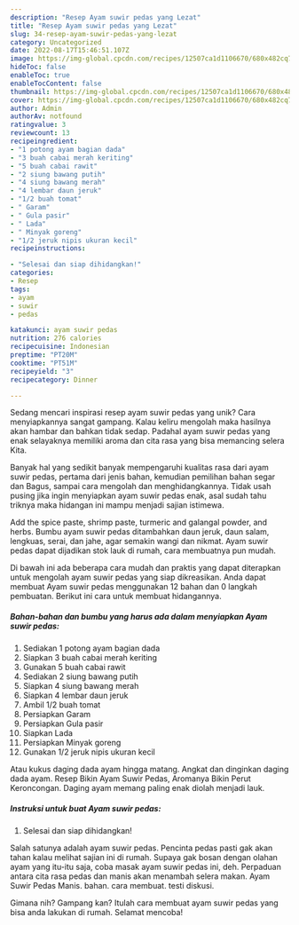 ```yaml
---
description: "Resep Ayam suwir pedas yang Lezat"
title: "Resep Ayam suwir pedas yang Lezat"
slug: 34-resep-ayam-suwir-pedas-yang-lezat
category: Uncategorized
date: 2022-08-17T15:46:51.107Z
image: https://img-global.cpcdn.com/recipes/12507ca1d1106670/680x482cq70/ayam-suwir-pedas-foto-resep-utama.jpg
hideToc: false
enableToc: true
enableTocContent: false
thumbnail: https://img-global.cpcdn.com/recipes/12507ca1d1106670/680x482cq70/ayam-suwir-pedas-foto-resep-utama.jpg
cover: https://img-global.cpcdn.com/recipes/12507ca1d1106670/680x482cq70/ayam-suwir-pedas-foto-resep-utama.jpg
author: Admin
authorAv: notfound
ratingvalue: 3
reviewcount: 13
recipeingredient:
- "1 potong ayam bagian dada"
- "3 buah cabai merah keriting"
- "5 buah cabai rawit"
- "2 siung bawang putih"
- "4 siung bawang merah"
- "4 lembar daun jeruk"
- "1/2 buah tomat"
- " Garam"
- " Gula pasir"
- " Lada"
- " Minyak goreng"
- "1/2 jeruk nipis ukuran kecil"
recipeinstructions:

- "Selesai dan siap dihidangkan!"
categories:
- Resep
tags:
- ayam
- suwir
- pedas

katakunci: ayam suwir pedas 
nutrition: 276 calories
recipecuisine: Indonesian
preptime: "PT20M"
cooktime: "PT51M"
recipeyield: "3"
recipecategory: Dinner

---
```





Sedang mencari inspirasi resep ayam suwir pedas yang unik? Cara menyiapkannya sangat gampang. Kalau keliru mengolah maka hasilnya akan hambar dan bahkan tidak sedap. Padahal ayam suwir pedas yang enak selayaknya memiliki aroma dan cita rasa yang bisa memancing selera Kita.





Banyak hal yang sedikit banyak mempengaruhi kualitas rasa dari ayam suwir pedas, pertama dari jenis bahan, kemudian pemilihan bahan segar dan Bagus, sampai cara mengolah dan menghidangkannya. Tidak usah pusing jika ingin menyiapkan ayam suwir pedas enak,      asal sudah tahu triknya maka hidangan ini mampu menjadi sajian istimewa.














Add the spice paste, shrimp paste, turmeric and galangal powder, and herbs. Bumbu ayam suwir pedas ditambahkan daun jeruk, daun salam, lengkuas, serai, dan jahe, agar semakin wangi dan nikmat. Ayam suwir pedas dapat dijadikan stok lauk di rumah, cara membuatnya pun mudah.






Di bawah ini ada beberapa cara mudah dan praktis yang dapat diterapkan untuk mengolah ayam suwir pedas yang siap dikreasikan. Anda dapat membuat Ayam suwir pedas menggunakan 12 bahan dan 0 langkah pembuatan. Berikut ini cara untuk membuat hidangannya.

<!--inarticleads1-->

##### Bahan-bahan dan bumbu yang harus ada dalam menyiapkan Ayam suwir pedas:

1. Sediakan 1 potong ayam bagian dada
1. Siapkan 3 buah cabai merah keriting
1. Gunakan 5 buah cabai rawit
1. Sediakan 2 siung bawang putih
1. Siapkan 4 siung bawang merah
1. Siapkan 4 lembar daun jeruk
1. Ambil 1/2 buah tomat
1. Persiapkan  Garam
1. Persiapkan  Gula pasir
1. Siapkan  Lada
1. Persiapkan  Minyak goreng
1. Gunakan 1/2 jeruk nipis ukuran kecil


Atau kukus daging dada ayam hingga matang. Angkat dan dinginkan daging dada ayam. Resep Bikin Ayam Suwir Pedas, Aromanya Bikin Perut Keroncongan. Daging ayam memang paling enak diolah menjadi lauk. 

<!--inarticleads2-->

##### Instruksi untuk buat Ayam suwir pedas:


1. Selesai dan siap dihidangkan!

Salah satunya adalah ayam suwir pedas. Pencinta pedas pasti gak akan tahan kalau melihat sajian ini di rumah. Supaya gak bosan dengan olahan ayam yang itu-itu saja, coba masak ayam suwir pedas ini, deh. Perpaduan antara cita rasa pedas dan manis akan menambah selera makan. Ayam Suwir Pedas Manis. bahan. cara membuat. testi diskusi. 

Gimana nih? Gampang kan? Itulah cara membuat ayam suwir pedas yang bisa anda lakukan di rumah. Selamat mencoba!
